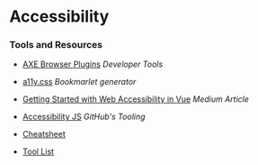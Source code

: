 # Accessibility

### Tools and Resources

* [AXE Browser Plugins](https://www.axe-core.org/) _Developer Tools_

* [a11y.css](http://ffoodd.github.io/a11y.css/) _Bookmarlet generator_

* [Getting Started with Web Accessibility in Vue](https://medium.com/@emilymears/getting-started-with-web-accessibility-in-vue-17e2c4ea0842) _Medium Article_

* [Accessibility JS](https://github.com/github/accessibilityjs) _GitHub's Tooling_

* [Cheatsheet](https://bitsofco.de/the-accessibility-cheatsheet/)

* [Tool List](https://css-tricks.com/accessibility-testing-tools/)



